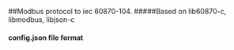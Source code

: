 ##Modbus protocol to iec 60870-104.
#####Based on lib60870-c, libmodbus, libjson-c

#### config.json file format

